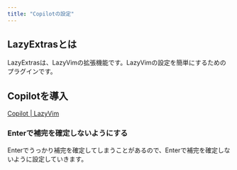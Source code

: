 ```yaml
---
title: "Copilotの設定"
---
```


## LazyExtrasとは

LazyExtrasは、LazyVimの拡張機能です。LazyVimの設定を簡単にするためのプラグインです。

## Copilotを導入

[Copilot | LazyVim](https://www.lazyvim.org/extras/ai/copilot)

### Enterで補完を確定しないようにする

Enterでうっかり補完を確定してしまうことがあるので、Enterで補完を確定しないように設定していきます。
